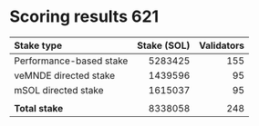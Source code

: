 # Scoring results 621

| Stake type              | Stake (SOL)    | Validators     |
|:------------------------|---------------:|---------------:|
| Performance-based stake | 5283425        | 155            |
| veMNDE directed stake   | 1439596        | 95             |
| mSOL directed stake     | 1615037        | 95             |
|                         |                |                |
| **Total stake**         | 8338058        | 248            |